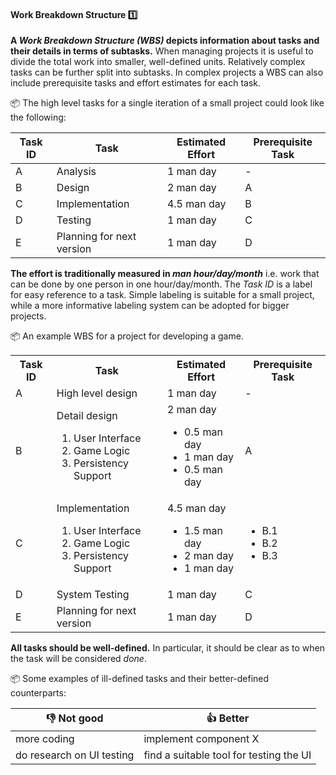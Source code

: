 <div id="title">

#### Work Breakdown Structure :one:

</div>

<div id="body">

**A _Work Breakdown Structure (WBS)_ depicts information about tasks and their details in terms of subtasks.** When managing projects it is useful to divide the total work into smaller, well-defined units. Relatively complex tasks can be further split into subtasks.  In complex projects a WBS can also include prerequisite tasks and effort estimates for each task.

<tip-box> 

:package: The high level tasks for a single iteration of a small project could look like the following:

| Task ID | Task                         | Estimated Effort       | Prerequisite Task |
| ------- | ---------------------------- | ---------------------- | ----------------- |
| A       | Analysis                     | 1 man day              | -                 |
| B       | Design                       | 2 man day              | A                 |
| C       | Implementation               | 4.5 man day            | B                 |
| D       | Testing                      | 1 man day              | C                 |
| E       | Planning for next version    | 1 man day              | D                 |

</tip-box>


**The effort is traditionally measured in _man hour/day/month_** i.e. work that can be done by one person in one hour/day/month. The _Task ID_ is a label for easy reference to a task. Simple labeling is suitable for a small project, while a more informative labeling system can be adopted for bigger projects.

<tip-box> 

:package: An example WBS for a project for developing a game.
 
 <table class="table">
   <tr>
     <th>Task ID</th>
     <th>Task</th>
     <th>Estimated Effort</th>
     <th>Prerequisite Task</th>
   </tr>
   <tr>
     <td>A</td>
     <td>High level design</td>
     <td>1 man day</td>
     <td>-</td>
   </tr>
   <tr>
     <td>B</td>
     <td>
       Detail design
       <ol>
         <li>User Interface</li>
         <li>Game Logic</li>
         <li>Persistency Support</li>
       </ol>
     </td>
     <td>
       2 man day
       <ul>
         <li>0.5 man day</li>
         <li>1 man day</li>
         <li>0.5 man day</li>
       </ul>
     </td>
     <td>A</td>
   </tr>
   <tr>
     <td>C</td>
     <td>
       Implementation
       <ol>
         <li>User Interface</li>
         <li>Game Logic</li>
         <li>Persistency Support</li>
       </ol>
     </td>
     <td>
       4.5 man day
       <ul>
         <li>1.5 man day</li>
         <li>2 man day</li>
         <li>1 man day</li>
       </ul>
     </td>
     <td>
       <ul>
         <li>B.1</li>
         <li>B.2</li>
         <li>B.3</li>
       </ul>
     </td>
   </tr>
   <tr>
     <td>D</td>
     <td>System Testing</td>
     <td>1 man day</td>
     <td>C</td>
   </tr>
   <tr>
     <td>E</td>
     <td>Planning for next version</td>
     <td>1 man day</td>
     <td>D</td>
   </tr>
 </table>

</tip-box>


**All tasks should be well-defined.** In particular, it should be clear as to when the task will be considered _done_. 

<tip-box> 

:package: Some examples of ill-defined tasks and their better-defined counterparts:

| :-1: Not good | :+1: Better
| ------- | ----------------------------
| more coding | implement component X
| do research on UI testing | find a suitable tool for testing the UI

</tip-box>


</div>

<div id="extras">

<include src="exercises.md" />

</div>